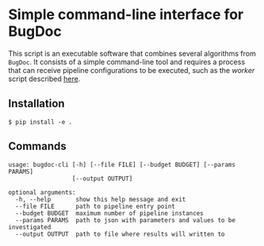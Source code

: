 # Simple command-line interface for BugDoc

This script is an executable software that combines several algorithms from `BugDoc`. It consists of a simple
command-line tool and requires a process that can receive pipeline configurations to be executed, such as the *worker*
script described [here](https://bugdoc.readthedocs.io/en/latest/auto_examples/index.html#example).

## Installation

    $ pip install -e .

## Commands

```
usage: bugdoc-cli [-h] [--file FILE] [--budget BUDGET] [--params PARAMS]
                  [--output OUTPUT]

optional arguments:
  -h, --help       show this help message and exit
  --file FILE      path to pipeline entry point
  --budget BUDGET  maximum number of pipeline instances
  --params PARAMS  path to json with parameters and values to be investigated
  --output OUTPUT  path to file where results will written to
```